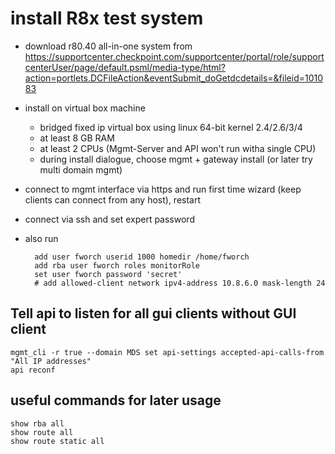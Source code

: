 # install R8x test system

- download r80.40 all-in-one system from <https://supportcenter.checkpoint.com/supportcenter/portal/role/supportcenterUser/page/default.psml/media-type/html?action=portlets.DCFileAction&eventSubmit_doGetdcdetails=&fileid=101083>
- install on virtual box machine
    - bridged fixed ip virtual box using linux 64-bit kernel 2.4/2.6/3/4
    - at least 8 GB RAM
    - at least 2 CPUs (Mgmt-Server and API won't run witha single CPU)
    - during install dialogue, choose mgmt + gateway install (or later try multi domain mgmt)
- connect to mgmt interface via https and run first time wizard (keep clients can connect from any host), restart
- connect via ssh and set expert password
- also run

        add user fworch userid 1000 homedir /home/fworch
        add rba user fworch roles monitorRole
        set user fworch password 'secret'
        # add allowed-client network ipv4-address 10.8.6.0 mask-length 24

## Tell api to listen for all gui clients without GUI client
    mgmt_cli -r true --domain MDS set api-settings accepted-api-calls-from "All IP addresses"
    api reconf 

## useful commands for later usage
    show rba all
    show route all
    show route static all

